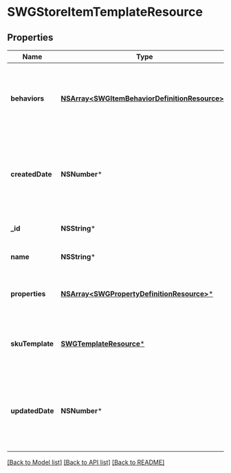# SWGStoreItemTemplateResource

## Properties
Name | Type | Description | Notes
------------ | ------------- | ------------- | -------------
**behaviors** | [**NSArray&lt;SWGItemBehaviorDefinitionResource&gt;***](SWGItemBehaviorDefinitionResource.md) | The customized behaviors that are required or default for this type of item | [optional] 
**createdDate** | **NSNumber*** | The date/time this resource was created in seconds since unix epoch | [optional] 
**_id** | **NSString*** | The id of the template | [optional] 
**name** | **NSString*** | The name of the template | 
**properties** | [**NSArray&lt;SWGPropertyDefinitionResource&gt;***](SWGPropertyDefinitionResource.md) | The customized properties that are present | [optional] 
**skuTemplate** | [**SWGTemplateResource***](SWGTemplateResource.md) | A template to apply to all skus on an item using this template | [optional] 
**updatedDate** | **NSNumber*** | The date/time this resource was last updated in seconds since unix epoch | [optional] 

[[Back to Model list]](../README.md#documentation-for-models) [[Back to API list]](../README.md#documentation-for-api-endpoints) [[Back to README]](../README.md)


